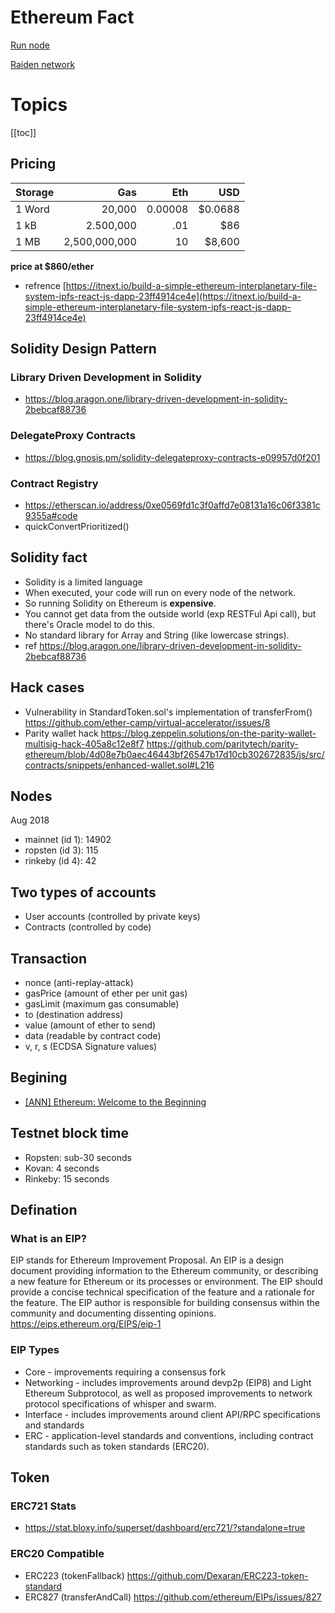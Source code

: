 # Ethereum Fact

[Run node](/runnode/)

[Raiden network](/raiden/)

# Topics
[[toc]]

## Pricing
| Storage        | Gas           | Eth  | USD  |
| ------------- |-------------:| -----:| -----:|
| 1 Word      | 20,000 | 0.00008 | $0.0688 |
| 1 kB      |    2.500,000   |   .01 | $86 |
| 1 MB |    2,500,000,000   |    10 | $8,600 |
**price at $860/ether**
- refrence [https://itnext.io/build-a-simple-ethereum-interplanetary-file-system-ipfs-react-js-dapp-23ff4914ce4e](https://itnext.io/build-a-simple-ethereum-interplanetary-file-system-ipfs-react-js-dapp-23ff4914ce4e)

## Solidity Design Pattern

### Library Driven Development in Solidity
- https://blog.aragon.one/library-driven-development-in-solidity-2bebcaf88736

### DelegateProxy Contracts
- https://blog.gnosis.pm/solidity-delegateproxy-contracts-e09957d0f201

### Contract Registry
- https://etherscan.io/address/0xe0569fd1c3f0affd7e08131a16c06f3381c9355a#code
- quickConvertPrioritized()

## Solidity fact
- Solidity is a limited language
- When executed, your code will run on every node of the network.
- So running Solidity on Ethereum is **expensive**.
- You cannot get data from the outside world (exp RESTFul Api call), but there's Oracle model to do this.
- No standard library for Array and String (like lowercase strings).
- ref https://blog.aragon.one/library-driven-development-in-solidity-2bebcaf88736

## Hack cases
- Vulnerability in StandardToken.sol's implementation of transferFrom() https://github.com/ether-camp/virtual-accelerator/issues/8
- Parity wallet hack
https://blog.zeppelin.solutions/on-the-parity-wallet-multisig-hack-405a8c12e8f7
https://github.com/paritytech/parity-ethereum/blob/4d08e7b0aec46443bf26547b17d10cb302672835/js/src/contracts/snippets/enhanced-wallet.sol#L216

## Nodes
Aug 2018
- mainnet (id 1): 14902
- ropsten (id 3): 115
- rinkeby (id 4): 42

## Two types of accounts
- User accounts (controlled by private keys)
- Contracts (controlled by code)

## Transaction
- nonce (anti-replay-attack)
- gasPrice (amount of ether per unit gas)
- gasLimit (maximum gas consumable)
- to (destination address)
- value (amount of ether to send)
- data (readable by contract code)
- v, r, s (ECDSA Signature values)

## Begining
- [[ANN] Ethereum: Welcome to the Beginning](https://bitcointalk.org/index.php?topic=428589.0)

## Testnet block time
- Ropsten: sub-30 seconds
- Kovan: 4 seconds
- Rinkeby: 15 seconds

## Defination
### What is an EIP?
EIP stands for Ethereum Improvement Proposal. An EIP is a design document providing information to the Ethereum community, or describing a new feature for Ethereum or its processes or environment. The EIP should provide a concise technical specification of the feature and a rationale for the feature. The EIP author is responsible for building consensus within the community and documenting dissenting opinions.
https://eips.ethereum.org/EIPS/eip-1

### EIP Types
- Core - improvements requiring a consensus fork
- Networking - includes improvements around devp2p (EIP8) and Light Ethereum Subprotocol, as well as proposed improvements to network protocol specifications of whisper and swarm.
- Interface - includes improvements around client API/RPC specifications and standards
- ERC - application-level standards and conventions, including contract standards such as token standards (ERC20).
 
## Token
### ERC721 Stats
- https://stat.bloxy.info/superset/dashboard/erc721/?standalone=true

### ERC20 Compatible
- ERC223 (tokenFallback) https://github.com/Dexaran/ERC223-token-standard 
- ERC827 (transferAndCall) https://github.com/ethereum/EIPs/issues/827
